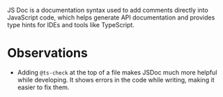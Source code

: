 JS Doc is a documentation syntax used to add comments directly into JavaScript code, which helps generate API documentation and provides type hints for IDEs and tools like TypeScript.

# Observations

- Adding `@ts-check` at the top of a file makes JSDoc much more helpful while developing. It shows errors in the code while writing, making it easier to fix them.
